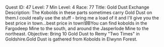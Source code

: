 Quest ID: 47
Level: 7
Min Level: 4
Race: 77
Title: Gold Dust Exchange
Description: The Kobolds in these parts sometimes carry Gold Dust on them.I could really use the stuff - bring me a load of it and I'll give you the best price in town...best price in town!$B$BYou can find kobolds in the Fargodeep Mine to the south, and around the Jasperlode Mine to the northeast.
Objective: Bring 10 Gold Dust to Remy "Two Times" in Goldshire.Gold Dust is gathered from Kobolds in Elwynn Forest.
